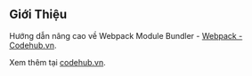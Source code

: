 ## Giới Thiệu
Hướng dẫn nâng cao về Webpack Module Bundler - <a href="https://www.codehub.vn/tim-kiem?q=webpack" title="Hưỡng Dẫn Sử Dụng Webpack">Webpack - Codehub.vn<a>.

Xem thêm tại <a href="https://wwww.codehub.vn" title="Codehub.vn">codehub.vn</a>.
